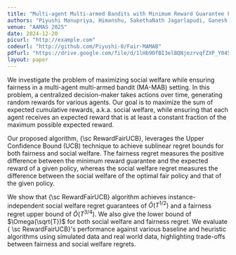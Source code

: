 ```yaml
---
title: "Multi-agent Multi-armed Bandits with Minimum Reward Guarantee Fairness"
authors: "Piyushi Manupriya, Himanshu, SakethaNath Jagarlapudi, Ganesh Ghalme"
venue: "AAMAS 2025"
date: 2024-12-20
picurl: "http://example.com"
codeurl: "http://github.com/Piyushi-0/Fair-MAMAB"
pdfurl: "https://drive.google.com/file/d/1lHb9OfBI3elBQNjezrvqfZXP_Y0458Bm/view" 
layout: paper
---
```

We investigate the problem of maximizing social welfare while ensuring fairness in a multi-agent multi-armed bandit (MA-MAB) setting. In this problem, a centralized decision-maker takes actions over time, generating random rewards for various agents. Our goal is to maximize the sum of expected cumulative rewards,  a.k.a. social welfare, while ensuring that each agent receives an expected reward that is at least a constant fraction of the maximum possible expected reward.

Our proposed algorithm, {\sc RewardFairUCB}, leverages the Upper Confidence Bound (UCB) technique to achieve sublinear regret bounds for both fairness and social welfare. The fairness regret measures the positive difference between the minimum reward guarantee and the expected reward of a given policy, whereas the social welfare regret measures the difference between the social welfare of the optimal fair policy and that of the given policy.

We show that {\sc RewardFairUCB} algorithm achieves  instance-independent social welfare regret guarantees of $\tilde{O}(T^{1/2})$ and a fairness regret upper bound of $\tilde{O}(T^{3/4})$. We also give the  lower bound of  $\Omega(\sqrt{T})$ for both social welfare and fairness regret. We evaluate { \sc RewardFairUCB}'s performance against various baseline and heuristic algorithms using simulated data and real world data, highlighting trade-offs between fairness and social welfare regrets.